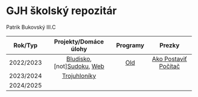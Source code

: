 # GJH školský repozitár
Patrik Bukovský III.C

|  Rok/Typ  |                                    Projekty/Domáce úlohy                                    |  Programy  |                        Prezky                        |
|:---------:|:-------------------------------------------------------------------------------------------:|:----------:|:----------------------------------------------------:|
| 2022/2023 | [Bludisko](2022-2023/Bludisko2023), [not][Sudoku](Sudoku), [Web](turing.gjh.sk\~bukovsky.p) | [Old](2022-2023/Old) | [Ako Postaviť Počítač](2022-2023/pptx/Akopostaviťpočítač.pptx) |
| 2023/2024 |                     [Trojuhloníky](2023-2024/rekurzia_trojuholniky.py)                      |            |                                                      |
| 2024/2025 |                                                                                             |            |                                                      |

